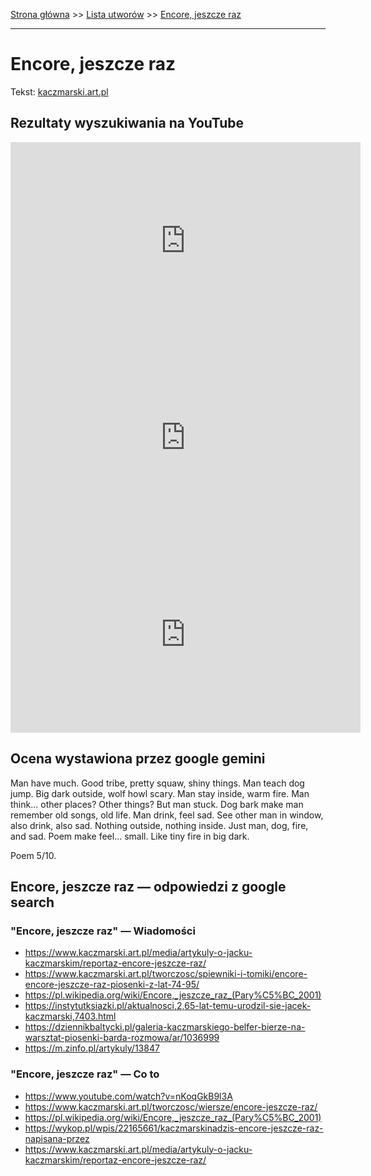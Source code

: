[Strona główna](../index.md) >> [Lista utworów](../list.md) >> [Encore, jeszcze raz](147.md)

---

# Encore, jeszcze raz

Tekst: [kaczmarski.art.pl](https://www.kaczmarski.art.pl/tworczosc/wiersze/encore-jeszcze-raz/)

## Rezultaty wyszukiwania na YouTube

<iframe width="560" height="315" src="https://www.youtube.com/embed/nKoqGkB9l3A?si=IdontcarewhotheIRSsendsImnotpayingtaxes" title="YouTube video player" frameborder="0" allow="accelerometer; autoplay; clipboard-write; encrypted-media; gyroscope; picture-in-picture; web-share" referrerpolicy="strict-origin-when-cross-origin" allowfullscreen></iframe>

<iframe width="560" height="315" src="https://www.youtube.com/embed/DWen1RW5b_g?si=IdontcarewhotheIRSsendsImnotpayingtaxes" title="YouTube video player" frameborder="0" allow="accelerometer; autoplay; clipboard-write; encrypted-media; gyroscope; picture-in-picture; web-share" referrerpolicy="strict-origin-when-cross-origin" allowfullscreen></iframe>

<iframe width="560" height="315" src="https://www.youtube.com/embed/GQGymatU9Ww?si=IdontcarewhotheIRSsendsImnotpayingtaxes" title="YouTube video player" frameborder="0" allow="accelerometer; autoplay; clipboard-write; encrypted-media; gyroscope; picture-in-picture; web-share" referrerpolicy="strict-origin-when-cross-origin" allowfullscreen></iframe>

## Ocena wystawiona przez google gemini

Man have much. Good tribe, pretty squaw, shiny things. Man teach dog jump. Big dark outside, wolf howl scary. Man stay inside, warm fire. Man think... other places? Other things? But man stuck. Dog bark make man remember old songs, old life. Man drink, feel sad. See other man in window, also drink, also sad. Nothing outside, nothing inside. Just man, dog, fire, and sad. Poem make feel... small. Like tiny fire in big dark.

Poem 5/10.


## Encore, jeszcze raz — odpowiedzi z google search

### "Encore, jeszcze raz" — Wiadomości

- <https://www.kaczmarski.art.pl/media/artykuly-o-jacku-kaczmarskim/reportaz-encore-jeszcze-raz/>
- <https://www.kaczmarski.art.pl/tworczosc/spiewniki-i-tomiki/encore-encore-jeszcze-raz-piosenki-z-lat-74-95/>
- <https://pl.wikipedia.org/wiki/Encore,_jeszcze_raz_(Pary%C5%BC_2001)>
- <https://instytutksiazki.pl/aktualnosci,2,65-lat-temu-urodzil-sie-jacek-kaczmarski,7403.html>
- <https://dziennikbaltycki.pl/galeria-kaczmarskiego-belfer-bierze-na-warsztat-piosenki-barda-rozmowa/ar/1036999>
- <https://m.zinfo.pl/artykuly/13847>

### "Encore, jeszcze raz" — Co to

- <https://www.youtube.com/watch?v=nKoqGkB9l3A>
- <https://www.kaczmarski.art.pl/tworczosc/wiersze/encore-jeszcze-raz/>
- <https://pl.wikipedia.org/wiki/Encore,_jeszcze_raz_(Pary%C5%BC_2001)>
- <https://wykop.pl/wpis/22165661/kaczmarskinadzis-encore-jeszcze-raz-napisana-przez>
- <https://www.kaczmarski.art.pl/media/artykuly-o-jacku-kaczmarskim/reportaz-encore-jeszcze-raz/>

